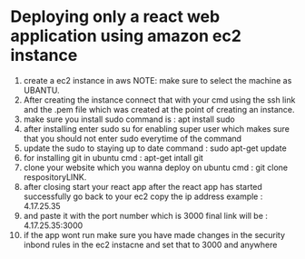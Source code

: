 # Deploying only a react web application using amazon ec2 instance

1. create a ec2 instance in aws NOTE: make sure to select the machine as UBANTU.
2. After creating the instance connect that with your cmd using the ssh link and the .pem file which was created at the point of creating an instance.
3. make sure you install    sudo   command is : apt install sudo
4. after installing enter sudo su for enabling super user which makes sure that you should not enter sudo everytime of the command
5. update the sudo to staying up to date command : sudo apt-get update
6. for installing git in ubuntu cmd : apt-get intall git
7. clone your website which you wanna deploy on ubuntu cmd : git clone respositoryLINK.
8. after closing start your react app after the react app has started successfully go back to your ec2 copy the ip address example : 4.17.25.35
9. and paste it with the port number which is 3000 final link will be : 4.17.25.35:3000
10. if the app wont run make sure you have made changes in the security inbond rules in the ec2 instacne and set that to 3000 and anywhere 
